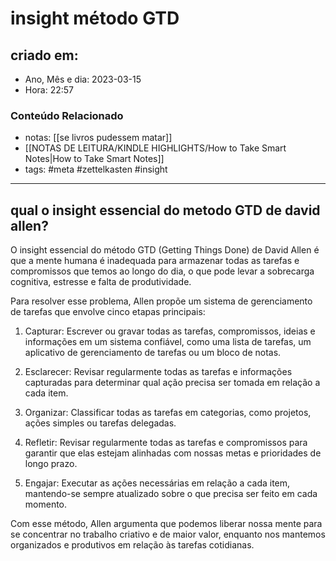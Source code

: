 # insight método GTD

## criado em: 

- Ano, Mês e dia: 2023-03-15
- Hora: 22:57

### Conteúdo Relacionado

- notas:  [[se livros pudessem matar]]
- [[NOTAS DE LEITURA/KINDLE HIGHLIGHTS/How to Take Smart Notes|How to Take Smart Notes]]
- tags: #meta #zettelkasten #insight 

---

## qual o insight essencial do metodo GTD de david allen?

O insight essencial do método GTD (Getting Things Done) de David Allen é que a mente humana é inadequada para armazenar todas as tarefas e compromissos que temos ao longo do dia, o que pode levar a sobrecarga cognitiva, estresse e falta de produtividade.

Para resolver esse problema, Allen propõe um sistema de gerenciamento de tarefas que envolve cinco etapas principais:

1. Capturar: Escrever ou gravar todas as tarefas, compromissos, ideias e informações em um sistema confiável, como uma lista de tarefas, um aplicativo de gerenciamento de tarefas ou um bloco de notas.
    
2. Esclarecer: Revisar regularmente todas as tarefas e informações capturadas para determinar qual ação precisa ser tomada em relação a cada item.
    
3. Organizar: Classificar todas as tarefas em categorias, como projetos, ações simples ou tarefas delegadas.
    
4. Refletir: Revisar regularmente todas as tarefas e compromissos para garantir que elas estejam alinhadas com nossas metas e prioridades de longo prazo.
    
5. Engajar: Executar as ações necessárias em relação a cada item, mantendo-se sempre atualizado sobre o que precisa ser feito em cada momento.

Com esse método, Allen argumenta que podemos liberar nossa mente para se concentrar no trabalho criativo e de maior valor, enquanto nos mantemos organizados e produtivos em relação às tarefas cotidianas.